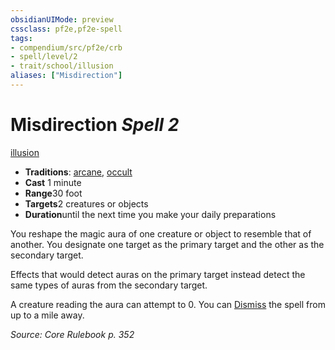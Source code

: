 ```yaml
---
obsidianUIMode: preview
cssclass: pf2e,pf2e-spell
tags:
- compendium/src/pf2e/crb
- spell/level/2
- trait/school/illusion
aliases: ["Misdirection"]
---
```

# Misdirection *Spell 2*   
[illusion](illusion.md)  

- **Traditions**: [arcane](arcane.md), [occult](occult.md)
- **Cast** 1 minute 
- **Range**30 foot
- **Targets**2 creatures or objects
- **Duration**until the next time you make your daily preparations

You reshape the magic aura of one creature or object to resemble that of another. You designate one target as the primary target and the other as the secondary target.

Effects that would detect auras on the primary target instead detect the same types of auras from the secondary target.

A creature reading the aura can attempt to 0. You can [Dismiss](dismiss.md) the spell from up to a mile away.

*Source: Core Rulebook p. 352*